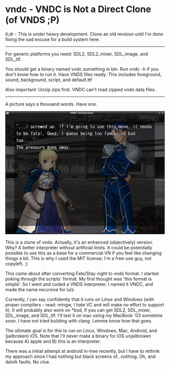 vndc - VNDC is Not a Direct Clone (of VNDS ;P)
====

tl;dr - This is under heavy development. Clone an old revision until I'm done fixing the sad excuse for a build system here.

-----

For generic platforms you need: SDL2, SDL2_mixer, SDL_image, and SDL_ttf.

You should get a binary named vndc.something in bin. Run vndc -h if you don't know how to run it. Have VNDS files ready. This includes foreground, sound, background, script, and default.ttf

Also important: Unzip zips first. VNDC can't read zipped vnds data files.

-----

A picture says a thousand words. Have one.

![Screenie of Current State](https://raw.githubusercontent.com/chaoskagami/vndc/data/screenshot.png)

This is a clone of vnds. Actually, it's an enhanced (objectively) version. Why? A better interpreter without artificial limits. It could be potentially possible to use this as a base for a commercial VN if you feel like changing things a bit. This is why I used the MIT license; I'm a free-use guy, not copyleft. ;)

This came about after converting Fate/Stay night to vnds format. I started poking through the scripts' format. My first thought was 'this format is simple'. So I went and coded a VNDS interpreter. I named it VNDC, and made the name recursive for lulz.

Currently, I can say confidently that it runs on Linux and Windows (with proper compilers - read: mingw, I hate VC and will make no effort to support it). It will probably also work on *bsd, if you can get SDL2, SDL_mixer, SDL_image, and SDL_ttf. I'll test it on mac using my MacBook '03 sometime soon. I have not tried building with clang. Lemme know how that goes.

The ultimate goal is for this to run on Linux, Windows, Mac, Android, and (jailbroken) iOS. Note that I'll never make a binary for iOS unjailbroken because A) apple and B) this is an interpreter.

There was a initial attempt at android in-tree recently, but I have to rethink my approach since I had nothing but black screens of...nothing. Oh, and dalvik faults. No clue.
